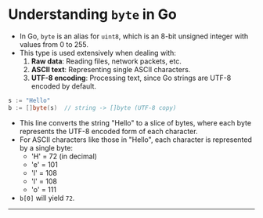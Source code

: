 # Understanding `byte` in Go

- In Go, `byte` is an alias for `uint8`, which is an 8-bit unsigned integer with values from 0 to 255. 
- This type is used extensively when dealing with:
  1. **Raw data**: Reading files, network packets, etc.
  2. **ASCII text**: Representing single ASCII characters.
  3. **UTF-8 encoding**: Processing text, since Go strings are UTF-8 encoded by default.

```go
s := "Hello"
b := []byte(s)  // string -> []byte (UTF-8 copy)
```

- This line converts the string "Hello" to a slice of bytes, where each byte represents the UTF-8 encoded form of each character. 
- For ASCII characters like those in "Hello", each character is represented by a single byte:
  - 'H' = 72 (in decimal)
  - 'e' = 101
  - 'l' = 108
  - 'l' = 108
  - 'o' = 111
- `b[0]` will yield `72`.

---

